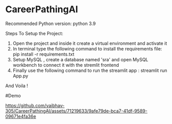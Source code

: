# CareerPathingAI

Recommended Python version: python 3.9

Steps To Setup the Project:

1. Open the project and inside it create a virtual environment and activate it
2. In terminal type the following command to install the requirements file: pip install -r requirements.txt  
3. Setup MySQL , create a database named 'sra' and open MySQL workbench to connect it with the stremlit frontend
4. Finally use the following command to run the streamlit app : streamlit run App.py

And Voila !

#Demo


https://github.com/vaibhav-305/CareerPathingAI/assets/71219633/9afe79de-bca7-41df-9589-09671e4fa36e

